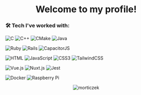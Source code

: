 <h1 align=center>Welcome to my profile!</h1>

### 🛠 Tech I've worked with:
![C](https://img.shields.io/badge/-C-3747A6?style=flat&logo=c&logoColor=white)
![C++](https://img.shields.io/badge/-C++-005495?style=flat&logo=c%2B%2B&logoColor=white)
![CMake](https://img.shields.io/badge/CMake-3F688D?style=flat&logo=cmake&logoColor=white)
![Java](https://img.shields.io/badge/Java-ED8B00?style=flat&logo=java)

![Ruby](https://img.shields.io/badge/-Ruby-CC342D?style=flat&logo=ruby&logoColor=#F1C7C5)
![Rails](https://img.shields.io/badge/-Ruby%20On%20Rails-D30001?style=flat&logo=ruby-on-rails)
![CapacitorJS](https://img.shields.io/badge/-Capacitor%20JS-EDEDED?style=flat&logo=capacitor)

![HTML](https://img.shields.io/badge/-HTML-05122A?style=flat&logo=HTML5)
![JavaScript](https://img.shields.io/badge/-JavaScript-2266FF?style=flat&logo=javascript)
![CSS3](https://img.shields.io/badge/CSS3-1572B6?style=flat&logo=css3&logoColor=white)
![TailwindCSS](https://img.shields.io/badge/-Tailwind%20CSS-36B7F0?style=flat&logo=tailwind-css&logoColor=white)

![Vue.js](https://img.shields.io/badge/-Vue%20JS-1A1A1A?style=flat&logo=vuedotjs&logoColor=#4FC08D)
![Nuxt.js](https://img.shields.io/badge/-Nuxt%20JS-001E25?style=flat&logo=nuxtdotjs&logoColor=#00DC82)
![Jest](https://img.shields.io/badge/-Jest-BC3A13?style=flat&logo=jest&logoColor=white)

![Docker](https://img.shields.io/badge/-Docker-0DB7ED?style=flat&logo=docker&logoColor=white)
![Raspberry Pi](https://img.shields.io/badge/-Raspberry%20Pi-C51A4A?style=flat&logo=Raspberry-Pi&logoColor=white)
<br>
<p align="center"> <img src="https://komarev.com/ghpvc/?username=morticzek&label=Profile%20views&color=3A3A3A&style=flat" alt="morticzek" /> </p>
<!--
**Morticzek/morticzek** is a ✨ _special_ ✨ repository because its `README.md` (this file) appears on your GitHub profile.

Here are some ideas to get you started:

- 🔭 I’m currently working on ...
- 🌱 I’m currently learning ...
- 👯 I’m looking to collaborate on ...
- 🤔 I’m looking for help with ...
- 💬 Ask me about ...
- 📫 How to reach me: ...
- 😄 Pronouns: ...
- ⚡ Fun fact: ...
-->
